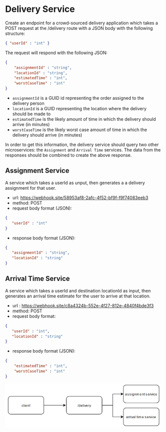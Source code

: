 # Delivery Service

Create an endpoint for a crowd-sourced delivery application which takes a POST request at the /delivery route with a JSON body with the following structure:

```json
{ "userId" : "int" }
```

The request will respond with the following JSON:

```json
{ 
    "assignmentId" : "string",
    "locationId" : "string",
    "estimatedTime" : "int",
    "worstCaseTime" : "int"
}
```

* `assignmentId` is a GUID id representing the order assigned to the delivery person
* `locationId` is a GUID representing the location where the delivery should be made to
* `estimatedTime` is the likely amount of time in which the delivery should arrive (in minutes)
* `worstCaseTime` is the likely worst case amount of time in which the delivery should arrive (in minutes)

In order to get this information, the delivery service should query two other microservices: the `Assignment` and `Arrival Time` services. The data from the responses should be combined to create the above response.


 ## Assignment Service

A service which takes a userId as unput, then generates a a delivery assignment for that user.

* url: https://webhook.site/58953af8-2afc-4f52-bf9f-f9f74083eeb3
* method: POST
* request body format (JSON):

```json
{
   "userId" : "int"
}
```

* response body format (JSON):

```json
{
   "assignmentId" : "string",
   "locationId" : "string"
}
```

## Arrival Time Service

A service which takes a userId and destination locationId as input, then generates an arrival time estimate for the user to arrive at that location.

* url : https://webhook.site/c8a4324b-552e-4f27-812e-4840f4bde3f3
* method: POST
* request body format:

```json
{
   "userId" : "int",
   "locationId" : "string"
}
```

* response body format (JSON):

```json
{
    "estimatedTime" : "int",
    "worstCaseTime" : "int"
}
```

![test](overview.png)
